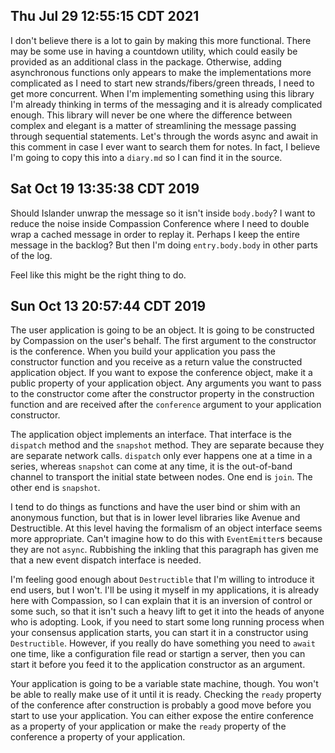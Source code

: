 ## Thu Jul 29 12:55:15 CDT 2021

I don't believe there is a lot to gain by making this more functional. There may
be some use in having a countdown utility, which could easily be provided as an
additional class in the package. Otherwise, adding asynchronous functions only
appears to make the implementations more complicated as I need to start new
strands/fibers/green threads, I need to get more concurrent. When I'm
implementing something using this library I'm already thinking in terms of the
messaging and it is already complicated enough. This library will never be one
where the difference between complex and elegant is a matter of streamlining the
message passing through sequential statements. Let's through the words async and
await in this comment in case I ever want to search them for notes. In fact, I
believe I'm going to copy this into a `diary.md` so I can find it in the source.

## Sat Oct 19 13:35:38 CDT 2019

Should Islander unwrap the message so it isn't inside `body.body`? I want to
reduce the noise inside Compassion Conference where I need to double wrap a
cached message in order to replay it. Perhaps I keep the entire message in the
backlog? But then I'm doing `entry.body.body` in other parts of the log.

Feel like this might be the right thing to do.

## Sun Oct 13 20:57:44 CDT 2019

The user application is going to be an object. It is going to be constructed by
Compassion on the user's behalf. The first argument to the constructor is the
conference. When you build your application you pass the constructor function
and you receive as a return value the constructed application object. If you
want to expose the conference object, make it a public property of your
application object. Any arguments you want to pass to the constructor come after
the constructor property in the construction function and are received after the
`conference` argument to your application constructor.

The application object implements an interface. That interface is the `dispatch`
method and the `snapshot` method. They are separate because they are separate
network calls. `dispatch` only ever happens one at a time in a series, whereas
`snapshot` can come at any time, it is the out-of-band channel to transport the
initial state between nodes. One end is `join`. The other end is `snapshot`.

I tend to do things as functions and have the user bind or shim with an
anonymous function, but that is in lower level libraries like Avenue and
Destructible. At this level having the formalism of an object interface seems
more appropriate. Can't imagine how to do this with `EventEmitter`s because they
are not `async`. Rubbishing the inkling that this paragraph has given me that a
new event dispatch interface is needed.

I'm feeling good enough about `Destructible` that I'm willing to introduce it
end users, but I won't. I'll be using it myself in my applications, it is
already here with Compassion, so I can explain that it is an inversion of
control or some such, so that it isn't such a heavy lift to get it into the
heads of anyone who is adopting. Look, if you need to start some long running
process when your consensus application starts, you can start it in a
constructor using `Destructible`. However, if you really do have something you
need to `await` one time, like a configuration file read or startign a server,
then you can start it before you feed it to the application constructor as an
argument.

Your application is going to be a variable state machine, though. You won't be
able to really make use of it until it is ready. Checking the `ready` property
of the conference after construction is probably a good move before you start to
use your application. You can either expose the entire conference as a property
of your application or make the `ready` property of the conference a property of
your application.
